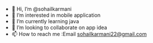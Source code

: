 - 👋 Hi, I’m @sohailkarmani
- 👀 I’m interested in mobile application
- 🌱 I’m currently learning java
- 💞️ I’m looking to collaborate on app idea
- 📫 How to reach me :Email sohailkarmani22@gmail.com

<!---
sohailkarmani/sohailkarmani is a ✨ special ✨ repository because its `README.md` (this file) appears on your GitHub profile.
You can click the Preview link to take a look at your changes.
--->
